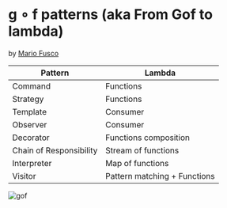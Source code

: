 # g ∘ f patterns (aka From Gof to lambda)

by [Mario Fusco](https://twitter.com/mariofusco)

Pattern                 | Lambda
----------------------- | --------------
Command                 | Functions
Strategy                | Functions
Template                | Consumer
Observer                | Consumer
Decorator               | Functions composition
Chain of Responsibility | Stream of functions
Interpreter             | Map of functions
Visitor                 | Pattern matching + Functions

![gof](/Users/keith/Documents/Courses/sp3/2022-23/repo/from-gof-to-lambda/images/gof.jpg)
